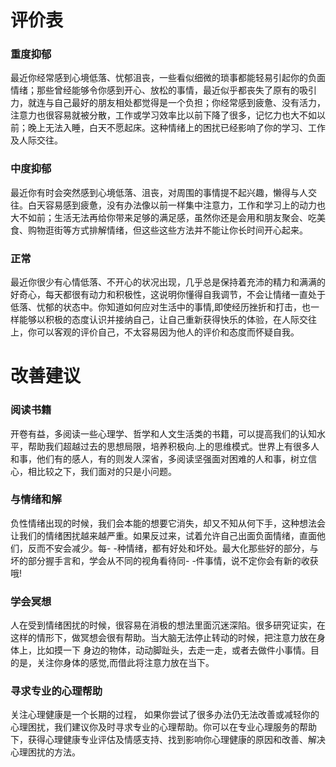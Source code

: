 # 评价表
### 重度抑郁
最近你经常感到心境低落、忧郁沮丧，一些看似细微的琐事都能轻易引起你的负面情绪；那些曾经能够令你感到开心、放松的事情，最近似乎都丧失了原有的吸引力，就连与自己最好的朋友相处都觉得是一个负担；你经常感到疲惫、没有活力，注意力也很容易就被分散，工作或学习效率比以前下降了很多，记忆力也大不如以前；晚上无法入睡，白天不愿起床。这种情绪上的困扰已经影响了你的学习、工作及人际交往。
### 中度抑郁
最近你有时会突然感到心境低落、沮丧，对周围的事情提不起兴趣，懒得与人交往。白天容易感到疲惫，没有办法像以前一样集中注意力，工作和学习上的动力也大不如前；生活无法再给你带来足够的满足感，虽然你还是会用和朋友聚会、吃美食、购物逛街等方式排解情绪，但这些这些方法并不能让你长时间开心起来。
### 正常
最近你很少有心情低落、不开心的状况出现，几乎总是保持着充沛的精力和满满的好奇心，每天都很有动力和积极性，这说明你懂得自我调节，不会让情绪一直处于低落、忧郁的状态中。你知道如何应对生活中的事情,即使经历挫折和打击，也一样能够以积极的态度认识并接纳自己，让自己重新获得快乐的体验，在人际交往上，你可以客观的评价自己，不太容易因为他人的评价和态度而怀疑自我。
# 改善建议
### 阅读书籍
开卷有益，多阅读一些心理学、哲学和人文生活类的书籍，可以提高我们的认知水平，帮助我们超越过去的思想局限，培养积极向.上的思维模式。世界上有很多人和事，他们有的感人，有的则发人深省，多阅读坚强面对困难的人和事，树立信心，相比较之下，我们面对的只是小问题。
### 与情绪和解
负性情绪出现的时候，我们会本能的想要它消失，却又不知从何下手，这种想法会让我们的情绪困扰越来越严重。如果反过来，试着允许自己出面负面情绪，直面他们，反而不安会减少。每- -种情绪，都有好处和坏处。最大化那些好的部分，与坏的部分握手言和，学会从不同的视角看待同- -件事情，说不定你会有新的收获哦!
### 学会冥想
人在受到情绪困扰的时候，很容易在消极的想法里面沉迷深陷。很多研究证实，在这样的情形下，做冥想会很有帮助。当大脑无法停止转动的时候，把注意力放在身体上，比如摸一下 身边的物体，动动脚趾头，去走一走，或者去做件小事情。目的是，关注你身体的感觉,而借此将注意力放在当下。
### 寻求专业的心理帮助
关注心理健康是一个长期的过程， 如果你尝试了很多办法仍无法改善或减轻你的心理困扰，我们建议你及时寻求专业的心理帮助。你可以在专业心理服务的帮助下，获得心理健康专业评估及情感支持、找到影响你心理健康的原因和改善、解决心理困扰的方法。

